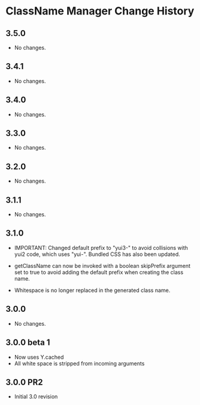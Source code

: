 ClassName Manager Change History
================================

3.5.0
-----

  * No changes.

3.4.1
-----

  * No changes.

3.4.0
-----

  * No changes.

3.3.0
-----

  * No changes.

3.2.0
-----

  * No changes.

3.1.1
-----

  * No changes.

3.1.0
-----

  * IMPORTANT: Changed default prefix to "yui3-" to avoid collisions with yui2 code,
    which uses "yui-". Bundled CSS has also been updated.

  * getClassName can now be invoked with a boolean skipPrefix argument set to true to
    avoid adding the default prefix when creating the class name.

  * Whitespace is no longer replaced in the generated class name.

3.0.0
-----

  * No changes.

3.0.0 beta 1
------------

  * Now uses Y.cached
  * All white space is stripped from incoming arguments

3.0.0 PR2
---------

* Initial 3.0 revision
